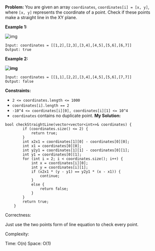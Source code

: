 **Problem:**
You are given an array `coordinates`, `coordinates[i] = [x, y]`, where `[x, y]` represents the coordinate of a point. Check if these points make a straight line in the XY plane.

 

 

**Example 1:**

![img](https://assets.leetcode.com/uploads/2019/10/15/untitled-diagram-2.jpg)

```
Input: coordinates = [[1,2],[2,3],[3,4],[4,5],[5,6],[6,7]]
Output: true
```

**Example 2:**

**![img](https://assets.leetcode.com/uploads/2019/10/09/untitled-diagram-1.jpg)**

```
Input: coordinates = [[1,1],[2,2],[3,4],[4,5],[5,6],[7,7]]
Output: false
```

 

**Constraints:**

- `2 <= coordinates.length <= 1000`
- `coordinates[i].length == 2`
- `-10^4 <= coordinates[i][0], coordinates[i][1] <= 10^4`
- `coordinates` contains no duplicate point.
**My Solution:**
```
bool checkStraightLine(vector<vector<int>>& coordinates) {
        if (coordinates.size() <= 2) {
            return true;
        }
        int x2x1 = coordinates[1][0] - coordinates[0][0];
        int x1 = coordinates[0][0];
        int y2y1 = coordinates[1][1] - coordinates[0][1];
        int y1 = coordinates[0][1];
        for (int i = 2; i < coordinates.size(); i++) {
            int x = coordinates[i][0];
            int y = coordinates[i][1];
            if (x2x1 * (y - y1) == y2y1 * (x - x1)) {
                continue;
            }
            else {
                return false;
            }
        }
        return true;
    }
```
Correctness:

Just use the two points form of line equation to check every point.

Complexity:

Time: O(n)
Space: O(1)